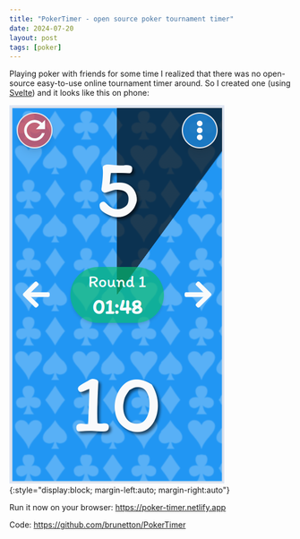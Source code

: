 ```yaml
---
title: "PokerTimer - open source poker tournament timer"
date: 2024-07-20
layout: post
tags: [poker]
---
```


Playing poker with friends for some time I realized that there was no open-source easy-to-use online tournament timer around. So I created one (using [Svelte](https://svelte.dev/)) and it looks like this on phone:

![alt text](/assets/images/pokertimer.png){:style="display:block; margin-left:auto; margin-right:auto"}

Run it now on your browser: <https://poker-timer.netlify.app>

Code: <https://github.com/brunetton/PokerTimer>

